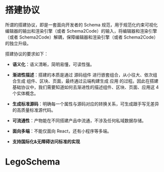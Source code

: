 # 搭建协议

所谓的搭建协议，即是一套面向开发者的 Schema 规范，用于规范化约束可视化编辑器的输出和渲染引擎（或者 Schema2Code）的输入，将编辑器和渲染引擎（或者 Schema2Code）解耦，保障编辑器和渲染引擎（或者 Schema2Code）的独立升级。

搭建协议的要求如下：

- **语义化**：语义清晰，简明易懂，可读性强。

- **渐进性描述**：搭建的本质是通过 源码组件 进行嵌套组合，从小往大、依次组合生成 组件、区块、页面，最终通过云端构建生成 应用 的过程。因此在搭建基础协议中，我们需要知道如何去渐进性的描述组件、区块、页面、应用这 4 个实体概念。

- **生成标准源码**：明确每一个属性与源码对应的转换关系，可生成跟手写无差异的高质量标准源代码。

- **可流通性**：产物能在不同搭建产品中流通，不涉及任何私域数据存储。

- **面向多端**：不能仅面向 React，还有小程序等多端。

- **支持国际化&无障碍访问标准的实现**

# LegoSchema
